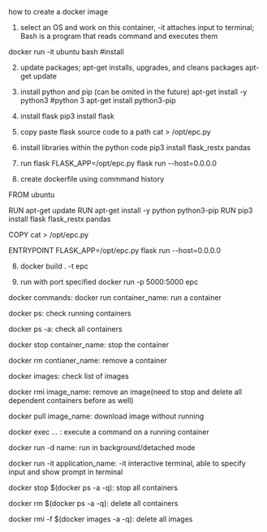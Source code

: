 how to create a docker image

1. select an OS and work on this container, -it attaches input to terminal; Bash is a program that reads command and executes them

docker run -it ubuntu bash #install 

2. update packages; apt-get installs, upgrades, and cleans packages
apt-get update

3. install python and pip (can be omited in the future)
apt-get install -y python3 #python 3
apt-get install python3-pip 

4. install flask
pip3 install flask

5. copy paste flask source code to a path
cat > /opt/epc.py

6. install libraries within the python code
pip3 install flask_restx pandas

7. run flask
FLASK_APP=/opt/epc.py flask run --host=0.0.0.0

8. create dockerfile using commmand history

FROM ubuntu

RUN apt-get update
RUN apt-get install -y python python3-pip
RUN pip3 install flask flask_restx pandas

COPY cat > /opt/epc.py

ENTRYPOINT FLASK_APP=/opt/epc.py flask run --host=0.0.0.0

8. docker build . -t epc

9. run with port specified
docker run -p 5000:5000 epc


docker commands:
docker run container_name: run a container

docker ps: check running containers 

docker ps -a: check all containers

docker stop container_name: stop the container

docker rm contianer_name: remove a container

docker images: check list of images

docker rmi image_name: remove an image(need to stop and delete all dependent containers before as well)

docker pull image_name: download image without running

docker exec … : execute a command on a running container

docker run -d name: run in background/detached mode

docker run -it application_name: -it interactive terminal, able to specify input and show prompt in terminal

docker stop $(docker ps -a -q): stop all containers

docker rm $(docker ps -a -q): delete all containers

docker rmi -f $(docker images -a -q): delete all images